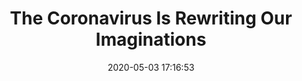 ---
date: 2020-05-03 17:16:53
link:
  source: pocket
  source_url: https://getpocket.com
  text: The Coronavirus Is Rewriting Our Imaginations
  url: https://www.newyorker.com/culture/annals-of-inquiry/the-coronavirus-and-our-future
source: pocket
syndicated:
- type: pocket
  url: https://www.newyorker.com/culture/annals-of-inquiry/the-coronavirus-and-our-future
- type: twitter
  url: https://twitter.com/roytang/statuses/1257797262526185472/
- type: twitter
  url: https://twitter.com/roytang/statuses/1256996988794499072/
- type: mastodon
  url: https://mastodon.technology/users/roytang/statuses/104105666804883772
- type: mastodon
  url: https://mastodon.technology/users/roytang/statuses/104117895850183528
title: The Coronavirus Is Rewriting Our Imaginations
---